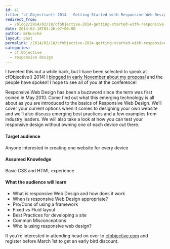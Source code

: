 ```yaml
---
id: 41
title: "cf.Objective() 2014 - Getting Started with Responsive Web Design"
redirect_from:
  - /blog2/2014/02/18/cfobjective-2014-getting-started-with-responsive-web-design/
date: 2014-02-18T03:26:07+00:00
author: mrbusche
layout: post
permalink: /2014/02/18/cfobjective-2014-getting-started-with-responsive-web-design/
categories:
  - cf.Objective
  - responsive design
---
```


I tweeted this out a while back, but I have been selected to speak at cfObjective() 2014! I [blogged in early November about my proposal](https://mrbusche.com/2013/11/03/cfobjective-proposal-getting-started-with-responsive-web-design/) and the people have spoken! I hope to see all of you at the conference!

Responsive Web Design has been a buzzword since the term was first coined in May 2010. Come find out what this emerging technology is all about as you are introduced to the basics of Responsive Web Design. We&#8217;ll cover your current options when it comes to designing your own website and we&#8217;ll also discuss emerging best practices and a few examples from industry leaders. We will also take a look at how you can test your responsive design without owning one of each device out there.

#### Target audience

Anyone interested in creating one website for every device

#### Assumed Knowledge

Basic CSS and HTML experience

#### What the audience will learn

- What is responsive Web Design and how does it work
- When is responsive Web Design appropriate?
- Pro/Cons of using a framework
- Fixed vs Fluid layout
- Best Practices for developing a site
- Common Misconceptions
- Who is using responsive web design?

If you&#8217;re interested in attending head on over to [cfobjective.com](https://www.cfobjective.com/) and register before March 1st to get an early bird discount.
